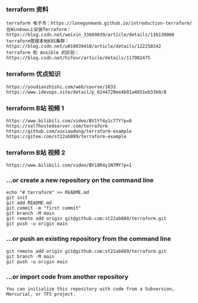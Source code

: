 ### terraform 资料 ###
```
terraform 电子书：https://lonegunmanb.github.io/introduction-terraform/
在Windows上安装Terraform：https://blog.csdn.net/weixin_33669839/article/details/116130066
terraform管理本地K8S集群：https://blog.csdn.net/u010039418/article/details/122250242
terraform 和 Ansible 的区别：https://blog.csdn.net/hifour/article/details/117902475
```

### terraform 优点知识 ###
```
https://youdianzhishi.com/web/course/1033
https://www.idevops.site/detail/p_6244729ee4b01a4851eb33b9/8
```

### terraform B站 视频 1 ### 
```
https://www.bilibili.com/video/BV1Yf4y1c77Y?p=8
https://selfhostedserver.com/terraform
https://github.com/xuxiaodong/terraform-example
https://gitee.com/st22ab889/terraform-example
```

### terraform B站 视频 2 ###
```
https://www.bilibili.com/video/BV18R4y1N7MY?p=1 
```


### …or create a new repository on the command line ### 
```
echo "# terraform" >> README.md
git init
git add README.md
git commit -m "first commit"
git branch -M main
git remote add origin git@github.com:st22ab889/terraform.git
git push -u origin main
```

### …or push an existing repository from the command line ### 
```
git remote add origin git@github.com:st22ab889/terraform.git
git branch -M main
git push -u origin main
```
### …or import code from another repository ###
```
You can initialize this repository with code from a Subversion, Mercurial, or TFS project.
```